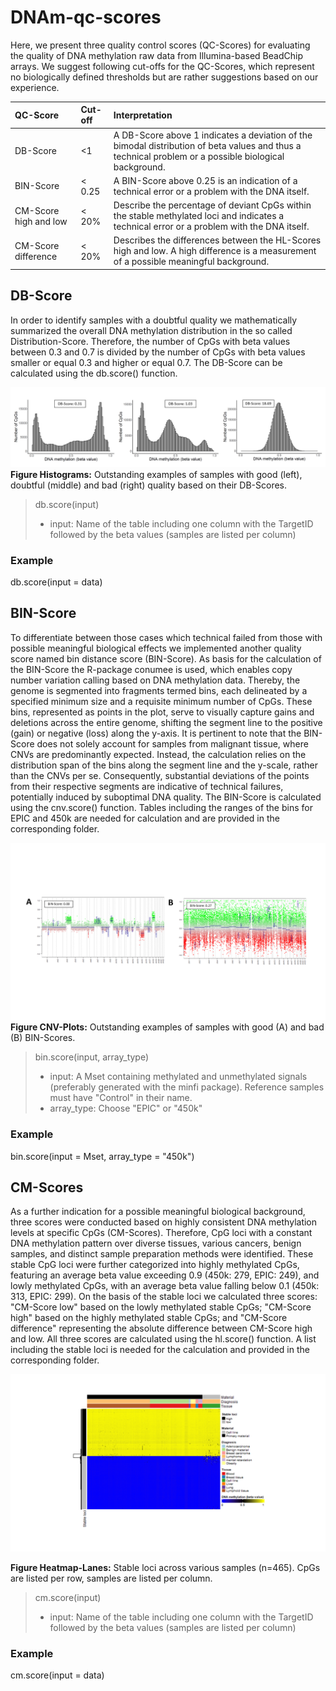 # DNAm-qc-scores

Here, we present three quality control scores (QC-Scores) for evaluating the quality of DNA methylation raw data from Illumina-based BeadChip arrays.  We suggest following cut-offs for the QC-Scores, which represent no biologically defined thresholds but are rather suggestions based on our experience.  


| QC-Score |     Cut-off          | Interpretation |
|:---------	|:------------------	|:---------------------|
| DB-Score 	| <1 		| A DB-Score above 1 indicates a deviation of the bimodal distribution of beta values and thus a technical problem or a possible biological background. |
| BIN-Score	| < 0.25 		| A BIN-Score above 0.25 is an indication of a technical error or a problem with the DNA itself. |
| CM-Score high and low | < 20% | Describe the percentage of deviant CpGs within the stable methylated loci and indicates a technical error or a problem with the DNA itself. |
| CM-Score difference | < 20% | Describes the differences between the HL-Scores high and low. A high difference is a measurement of a possible meaningful background. |


## DB-Score
In order to identify samples with a doubtful quality we mathematically summarized the overall DNA methylation distribution in the so called Distribution-Score. Therefore, the number of CpGs with beta values between 0.3 and 0.7 is divided by the number of CpGs with beta values smaller or equal 0.3 and higher or equal 0.7. The DB-Score can be calculated using the db.score() function.

![Examples Histograms and DB-Score](DB.Score/Figure_DB-Score_Histogram.png)
**Figure Histograms:** Outstanding examples of samples with good (left), doubtful (middle) and bad (right) quality based on their DB-Scores.


>db.score(input)
>- input: Name of the table including one column with the TargetID followed by the beta values (samples are listed per column)
>
### Example
db.score(input = data)



## BIN-Score
To differentiate between those cases which technical failed from those with possible meaningful biological effects we implemented another quality score named bin distance score (BIN-Score). As basis for the calculation of the BIN-Score the R-package conumee is used, which enables copy number variation calling based on DNA methylation data. Thereby, the genome is segmented into fragments termed bins, each delineated by a specified minimum size and a requisite minimum number of CpGs. These bins, represented as points in the plot, serve to visually capture gains and deletions across the entire genome, shifting the segment line to the positive (gain) or negative (loss) along the y-axis. It is pertinent to note that the BIN-Score does not solely account for samples from malignant tissue, where CNVs are predominantly expected. Instead, the calculation relies on the distribution span of the bins along the segment line and the y-scale, rather than the CNVs per se. Consequently, substantial deviations of the points from their respective segments are indicative of technical failures, potentially induced by suboptimal DNA quality. The BIN-Score is calculated using the cnv.score() function. Tables including the ranges of the bins for EPIC and 450k are needed for calculation and are provided in the corresponding folder.


![Outstanding examples of samples with good (A) and bad (B) CNV-Scores](BIN.Score/Figure_CNV-Plots.png)
**Figure CNV-Plots:** Outstanding examples of samples with good (A) and bad (B) BIN-Scores.

>bin.score(input, array_type)
>
>- input: A Mset containing methylated and unmethylated signals (preferably generated with the minfi package). Reference samples must have "Control" in their name.
>- array_type: Choose "EPIC" or "450k"

### Example
bin.score(input = Mset, array_type = "450k")


## CM-Scores
As a further indication for a possible meaningful biological background, three scores were conducted based on highly consistent DNA methylation levels at specific CpGs (CM-Scores). Therefore, CpG loci with a constant DNA methylation pattern over diverse tissues, various cancers, benign samples, and distinct sample preparation methods were identified. These stable CpG loci were further categorized into highly methylated CpGs, featuring an average beta value exceeding 0.9 (450k: 279, EPIC: 249), and lowly methylated CpGs, with an average beta value falling below 0.1 (450k: 313, EPIC: 299). On the basis of the stable loci we calculated three scores: "CM-Score low" based on the lowly methylated stable CpGs; "CM-Score high" based on the highly methylated stable CpGs; and "CM-Score difference" representing the absolute difference between CM-Score high and low. All three scores are calculated using the hl.score() function. A list including the stable loci is needed for the calculation and provided in the corresponding folder. 

![Examples CM-Scores](CM.Scores/Figure_CM-Score.png)

**Figure Heatmap-Lanes:** Stable loci across various samples (n=465). CpGs are listed per row, samples are listed per column.

> cm.score(input)
> 
>- input: Name of the table including one column with the TargetID followed by the beta values (samples are listed per column)
>
### Example
cm.score(input = data)
